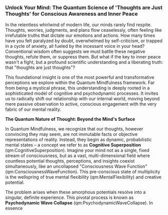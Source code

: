 ### Unlock Your Mind: The Quantum Science of 'Thoughts are Just Thoughts' for Conscious Awareness and Inner Peace

In the relentless whirlwind of modern life, our minds rarely find respite. Thoughts, worries, judgments, and plans flow ceaselessly, often feeling like irrefutable truths that dictate our emotions and actions. How many times have you felt paralyzed by doubt, overwhelmed by self-criticism, or trapped in a cycle of anxiety, all fueled by the incessant voice in your head? Conventional wisdom often suggests we must battle these negative thoughts, refute them, or suppress them. But what if the key to inner peace wasn't a fight, but a profound scientific understanding and a liberating truth: that "thoughts are just thoughts"?

This foundational insight is one of the most powerful and transformative perceptions we explore within the Quantum Mindfulness framework. Far from being a mystical phrase, this understanding is deeply rooted in a sophisticated model of cognitive and psychodynamic processes. It invites us to radically shift our relationship with our internal world, moving beyond mere passive observation to active, conscious engagement with the very fabric of our mental reality.

**The Quantum Nature of Thought: Beyond the Mind's Surface**

In Quantum Mindfulness, we recognize that our thoughts, however convincing they may seem, are not immutable facts or objective representations of reality. Instead, they begin as dynamic, probabilistic mental states – a concept we refer to as **Cognitive Superposition** (qm:CognitiveSuperposition). Imagine your mind not as a single, fixed stream of consciousness, but as a vast, multi-dimensional field where countless potential thoughts, perceptions, and insights coexist simultaneously, like an uncollapsed "Consciousness Wave Function" (qm:ConsciousnessWaveFunction). This pre-conscious state of multiplicity is the wellspring of true mental flexibility (qm:MentalFlexibility) and creative potential.

The problem arises when these amorphous potentials resolve into a singular, definite experience. This pivotal process is known as **Psychodynamic Wave Collapse** (qm:PsychodynamicWaveCollapse). In essence